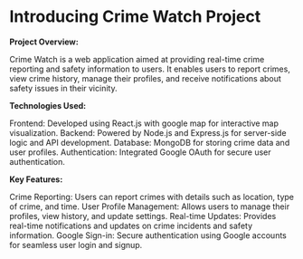 # Introducing Crime Watch Project

**Project Overview:**

Crime Watch is a web application aimed at providing real-time crime reporting and safety information to users. It enables users to report crimes, 
view crime history, manage their profiles, and receive notifications about safety issues in their vicinity.

**Technologies Used:**

Frontend: Developed using React.js with google map for interactive map visualization.
Backend: Powered by Node.js and Express.js for server-side logic and API development.
Database: MongoDB for storing crime data and user profiles.
Authentication: Integrated Google OAuth for secure user authentication.

**Key Features:**

Crime Reporting: Users can report crimes with details such as location, type of crime, and time.
User Profile Management: Allows users to manage their profiles, view history, and update settings.
Real-time Updates: Provides real-time notifications and updates on crime incidents and safety information.
Google Sign-in: Secure authentication using Google accounts for seamless user login and signup.
